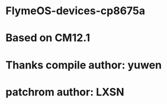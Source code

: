 # FlymeOS-devices-cp8675a

# Based on CM12.1

# Thanks compile author: yuwen

# patchrom author: LXSN
